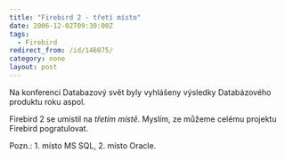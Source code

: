 ```yaml
---
title: "Firebird 2 - třetí místo"
date: 2006-12-02T09:30:00Z
tags:
  - Firebird
redirect_from: /id/146075/
category: none
layout: post
---
```

Na konferenci Databazový svět byly vyhlášeny výsledky Databázového produktu roku aspol.

Firebird 2 se umístil na _třetím místě_. Myslím, ze můžeme celému projektu Firebird pogratulovat.

Pozn.: 1. místo MS SQL, 2. místo Oracle.